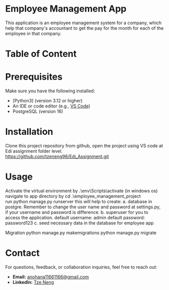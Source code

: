 # Employee Management App

This application is an employee management system for a company, which help that company's accountant to get the pay for the 
month for each of the employee in that company. 

# Table of Content
# Prerequisites
Make sure you have the following installed:
- [Python3] (version 3.12 or higher)
- An IDE or code editor (e.g., [VS Code](https://code.visualstudio.com/))
- PostgreSQL (version 16)

# Installation
   Clone this project repository from github, open the project using VS code at Edi assignment folder level. 
   https://github.com/tzeneng96/Edi_Assignment.git

# Usage
   Activate the virtual environment by .\env\Scripts\activate (in windows os)
   navigate to app directory by cd .\employee_management_project\
   run python manage.py runserver
   this will help to create:
   a. database in postgre. Remember to change the user name and password at settings.py,
   if your username and password is difference.
   b. superuser for you to access the application.
   default username: admin
   default password: password123
   c. seed necessary data in the database for employee app

   Migration
   python manage.py makemigrations
   python manage.py migrate

# Contact
   For questions, feedback, or collaboration inquiries, feel free to reach out:

- **Email:** anohana11661166@gmail.com  
- **LinkedIn:** [Tze Neng](https://www.linkedin.com/in/tzeneng96/)  


   



 
